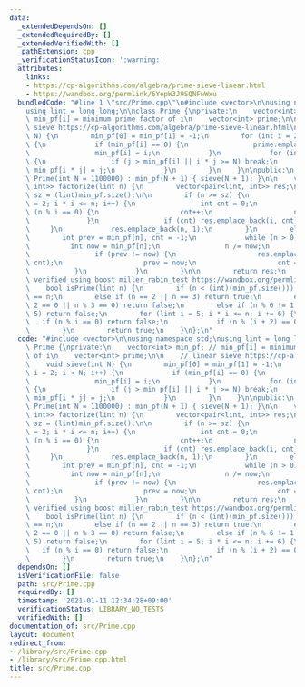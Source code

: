 ```yaml
---
data:
  _extendedDependsOn: []
  _extendedRequiredBy: []
  _extendedVerifiedWith: []
  _pathExtension: cpp
  _verificationStatusIcon: ':warning:'
  attributes:
    links:
    - https://cp-algorithms.com/algebra/prime-sieve-linear.html
    - https://wandbox.org/permlink/6YepW3J9SQNFwWxu
  bundledCode: "#line 1 \"src/Prime.cpp\"\n#include <vector>\n\nusing namespace std;\n\
    using lint = long long;\n\nclass Prime {\nprivate:\n    vector<int> min_pf; //\
    \ min_pf[i] = minimum prime factor of i\n    vector<int> prime;\n\n    // linear\
    \ sieve https://cp-algorithms.com/algebra/prime-sieve-linear.html\n    void sieve(int\
    \ N) {\n        min_pf[0] = min_pf[1] = -1;\n        for (int i = 2; i < N; i++)\
    \ {\n            if (min_pf[i] == 0) {\n                prime.emplace_back(i);\n\
    \                min_pf[i] = i;\n            }\n            for (int j : prime)\
    \ {\n                if (j > min_pf[i] || i * j >= N) break;\n               \
    \ min_pf[i * j] = j;\n            }\n        }\n    }\n\npublic:\n    explicit\
    \ Prime(int N = 1100000) : min_pf(N + 1) { sieve(N + 1); }\n\n    vector<pair<lint,\
    \ int>> factorize(lint n) {\n        vector<pair<lint, int>> res;\n        lint\
    \ sz = (lint)min_pf.size();\n\n        if (n >= sz) {\n            for (lint i\
    \ = 2; i * i <= n; i++) {\n                int cnt = 0;\n                while\
    \ (n % i == 0) {\n                    cnt++;\n                    n /= i;\n  \
    \              }\n                if (cnt) res.emplace_back(i, cnt);\n       \
    \     }\n            res.emplace_back(n, 1);\n        }\n        else {\n    \
    \        int prev = min_pf[n], cnt = -1;\n            while (n > 0) {\n      \
    \          int now = min_pf[n];\n                n /= now;\n                cnt++;\n\
    \                if (prev != now) {\n                    res.emplace_back(prev,\
    \ cnt);\n                    prev = now;\n                    cnt = 0;\n     \
    \           }\n            }\n        }\n\n        return res;\n    }\n\n    //\
    \ verified using boost miller_rabin_test https://wandbox.org/permlink/6YepW3J9SQNFwWxu\n\
    \    bool isPrime(lint n) {\n        if (n < (int)(min_pf.size())) return min_pf[n]\
    \ == n;\n        else if (n == 2 || n == 3) return true;\n        else if (n %\
    \ 2 == 0 || n % 3 == 0) return false;\n        else if (n % 6 != 1 && n % 6 !=\
    \ 5) return false;\n        for (lint i = 5; i * i <= n; i += 6) {\n         \
    \   if (n % i == 0) return false;\n            if (n % (i + 2) == 0) return false;\n\
    \        }\n        return true;\n    }\n};\n"
  code: "#include <vector>\n\nusing namespace std;\nusing lint = long long;\n\nclass\
    \ Prime {\nprivate:\n    vector<int> min_pf; // min_pf[i] = minimum prime factor\
    \ of i\n    vector<int> prime;\n\n    // linear sieve https://cp-algorithms.com/algebra/prime-sieve-linear.html\n\
    \    void sieve(int N) {\n        min_pf[0] = min_pf[1] = -1;\n        for (int\
    \ i = 2; i < N; i++) {\n            if (min_pf[i] == 0) {\n                prime.emplace_back(i);\n\
    \                min_pf[i] = i;\n            }\n            for (int j : prime)\
    \ {\n                if (j > min_pf[i] || i * j >= N) break;\n               \
    \ min_pf[i * j] = j;\n            }\n        }\n    }\n\npublic:\n    explicit\
    \ Prime(int N = 1100000) : min_pf(N + 1) { sieve(N + 1); }\n\n    vector<pair<lint,\
    \ int>> factorize(lint n) {\n        vector<pair<lint, int>> res;\n        lint\
    \ sz = (lint)min_pf.size();\n\n        if (n >= sz) {\n            for (lint i\
    \ = 2; i * i <= n; i++) {\n                int cnt = 0;\n                while\
    \ (n % i == 0) {\n                    cnt++;\n                    n /= i;\n  \
    \              }\n                if (cnt) res.emplace_back(i, cnt);\n       \
    \     }\n            res.emplace_back(n, 1);\n        }\n        else {\n    \
    \        int prev = min_pf[n], cnt = -1;\n            while (n > 0) {\n      \
    \          int now = min_pf[n];\n                n /= now;\n                cnt++;\n\
    \                if (prev != now) {\n                    res.emplace_back(prev,\
    \ cnt);\n                    prev = now;\n                    cnt = 0;\n     \
    \           }\n            }\n        }\n\n        return res;\n    }\n\n    //\
    \ verified using boost miller_rabin_test https://wandbox.org/permlink/6YepW3J9SQNFwWxu\n\
    \    bool isPrime(lint n) {\n        if (n < (int)(min_pf.size())) return min_pf[n]\
    \ == n;\n        else if (n == 2 || n == 3) return true;\n        else if (n %\
    \ 2 == 0 || n % 3 == 0) return false;\n        else if (n % 6 != 1 && n % 6 !=\
    \ 5) return false;\n        for (lint i = 5; i * i <= n; i += 6) {\n         \
    \   if (n % i == 0) return false;\n            if (n % (i + 2) == 0) return false;\n\
    \        }\n        return true;\n    }\n};\n"
  dependsOn: []
  isVerificationFile: false
  path: src/Prime.cpp
  requiredBy: []
  timestamp: '2021-01-11 12:34:28+09:00'
  verificationStatus: LIBRARY_NO_TESTS
  verifiedWith: []
documentation_of: src/Prime.cpp
layout: document
redirect_from:
- /library/src/Prime.cpp
- /library/src/Prime.cpp.html
title: src/Prime.cpp
---
```


